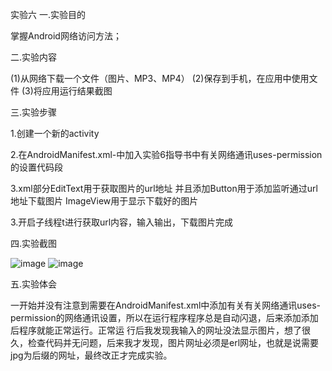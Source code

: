 实验六
 一.实验目的
 
 掌握Android网络访问方法；
 
 二.实验内容
 
 (1)从网络下载一个文件（图片、MP3、MP4）
 (2)保存到手机，在应用中使用文件
 (3)将应用运行结果截图
 
 三.实验步骤
 
 1.创建一个新的activity
 
 2.在AndroidManifest.xml-中加入实验6指导书中有关网络通讯uses-permission的设置代码段
 
 3.xml部分EditText用于获取图片的url地址
 并且添加Button用于添加监听通过url地址下载图片 ImageView用于显示下载好的图片
 
 3.开启子线程t进行获取url内容，输入输出，下载图片完成
 
 四.实验截图
 
 ![image](https://github.com/linxin666/android-labs-2018/blob/master/soft1614080902444/6-1.png)
 ![image](https://github.com/linxin666/android-labs-2018/blob/master/soft1614080902444/6-2.png)
 
 
 五.实验体会 
 
 一开始并没有注意到需要在AndroidManifest.xml中添加有关有关网络通讯uses-permission的网络通讯设置，所以在运行程序程序总是自动闪退，后来添加添加后程序就能正常运行。正常运
 行后我发现我输入的网址没法显示图片，想了很久，检查代码并无问题，后来我才发现，图片网址必须是erl网址，也就是说需要jpg为后缀的网址，最终改正才完成实验。
